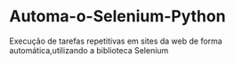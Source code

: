 # Automa-o-Selenium-Python
 Execução de tarefas repetitivas em sites da web de forma automática,utilizando a biblioteca Selenium
